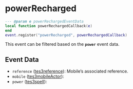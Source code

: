 # powerRecharged



```lua
--- @param e powerRechargedEventData
local function powerRechargedCallback(e)
end
event.register("powerRecharged", powerRechargedCallback)
```

This event can be filtered based on the **`power`** event data.

## Event Data

* `reference` ([tes3reference](../../types/tes3reference)): Mobile’s associated reference.
* `mobile` ([tes3mobileActor](../../types/tes3mobileActor)): 
* `power` ([tes3spell](../../types/tes3spell)): 

